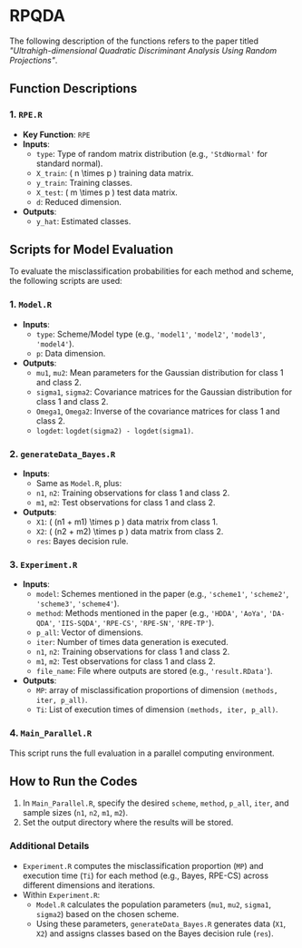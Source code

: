 # RPQDA

The following description of the functions refers to the paper titled *"Ultrahigh-dimensional Quadratic Discriminant Analysis Using Random Projections"*.

## Function Descriptions

### 1. `RPE.R`
- **Key Function**: `RPE`
- **Inputs**:
  - `type`: Type of random matrix distribution (e.g., `'StdNormal'` for standard normal).
  - `X_train`: \( n \times p \) training data matrix.
  - `y_train`: Training classes.
  - `X_test`: \( m \times p \) test data matrix.
  - `d`: Reduced dimension.
- **Outputs**:
  - `y_hat`: Estimated classes.

## Scripts for Model Evaluation
To evaluate the misclassification probabilities for each method and scheme, the following scripts are used:

### 1. `Model.R`
- **Inputs**:
  - `type`: Scheme/Model type (e.g., `'model1'`, `'model2'`, `'model3'`, `'model4'`).
  - `p`: Data dimension.
- **Outputs**:
  - `mu1`, `mu2`: Mean parameters for the Gaussian distribution for class 1 and class 2.
  - `sigma1`, `sigma2`: Covariance matrices for the Gaussian distribution for class 1 and class 2.
  - `Omega1`, `Omega2`: Inverse of the covariance matrices for class 1 and class 2.
  - `logdet`: `logdet(sigma2) - logdet(sigma1)`.

### 2. `generateData_Bayes.R`
- **Inputs**:
  - Same as `Model.R`, plus:
  - `n1`, `n2`: Training observations for class 1 and class 2.
  - `m1`, `m2`: Test observations for class 1 and class 2.
- **Outputs**:
  - `X1`: \( (n1 + m1) \times p \) data matrix from class 1.
  - `X2`: \( (n2 + m2) \times p \) data matrix from class 2.
  - `res`: Bayes decision rule.

### 3. `Experiment.R`
- **Inputs**:
  - `model`: Schemes mentioned in the paper (e.g., `'scheme1'`, `'scheme2'`, `'scheme3'`, `'scheme4'`).
  - `method`: Methods mentioned in the paper (e.g., `'HDDA'`, `'AoYa'`, `'DA-QDA'`, `'IIS-SQDA'`, `'RPE-CS'`, `'RPE-SN'`, `'RPE-TP'`).
  - `p_all`: Vector of dimensions.
  - `iter`: Number of times data generation is executed.
  - `n1`, `n2`: Training observations for class 1 and class 2.
  - `m1`, `m2`: Test observations for class 1 and class 2.
  - `file_name`: File where outputs are stored (e.g., `'result.RData'`).
- **Outputs**:
  - `MP`: array of misclassification proportions of dimension `(methods, iter, p_all)`.
  - `Ti`: List of execution times of dimension `(methods, iter, p_all)`.

### 4. `Main_Parallel.R`
This script runs the full evaluation in a parallel computing environment.

## How to Run the Codes
1. In `Main_Parallel.R`, specify the desired `scheme`, `method`, `p_all`, `iter`, and sample sizes (`n1`, `n2`, `m1`, `m2`).
2. Set the output directory where the results will be stored.

### Additional Details
- `Experiment.R` computes the misclassification proportion (`MP`) and execution time (`Ti`) for each method (e.g., Bayes, RPE-CS) across different dimensions and iterations.
- Within `Experiment.R`:
  - `Model.R` calculates the population parameters (`mu1`, `mu2`, `sigma1`, `sigma2`) based on the chosen scheme.
  - Using these parameters, `generateData_Bayes.R` generates data (`X1`, `X2`) and assigns classes based on the Bayes decision rule (`res`).

